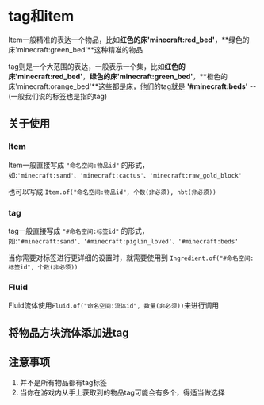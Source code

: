 # tag和item
Item一般精准的表达一个物品，比如**红色的床'minecraft:red_bed'**，**绿色的床'minecraft:green_bed'**这种精准的物品

tag则是一个大范围的表达，一般表示一个集，比如**红色的床'minecraft:red_bed'**，**绿色的床'minecraft:green_bed'**，**橙色的床'minecraft:orange_bed'**这些都是床，他们的tag就是 **'#minecraft:beds'** -- (一般我们说的标签也是指的tag)

## 关于使用
### Item
Item一般直接写成 `"命名空间:物品id"` 的形式，如:`'minecraft:sand'、'minecraft:cactus'、'minecraft:raw_gold_block'`

也可以写成 `Item.of("命名空间:物品id", 个数(非必须), nbt(非必须))`

### tag
tag一般直接写成 `"#命名空间:标签id"` 的形式，如:`'#minecraft:sand'、'#minecraft:piglin_loved'、'#minecraft:beds'`

当你需要对标签进行更详细的设置时，就需要使用到 `Ingredient.of("#命名空间:标签id", 个数(非必须))`

### Fluid
Fluid流体使用`Fluid.of("命名空间:流体id", 数量(非必须))`来进行调用

## 将物品方块流体添加进tag


## 注意事项
1. 并不是所有物品都有tag标签
2. 当你在游戏内从手上获取到的物品tag可能会有多个，得适当做选择